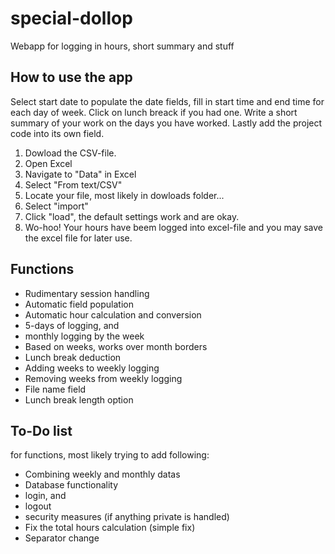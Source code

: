 # special-dollop
Webapp for logging in hours, short summary and stuff


## How to use the app

Select start date to populate the date fields, fill in start time and end time for each day of week. Click on lunch breack if you had one. Write a short summary of your work on the days you have worked. Lastly add the project code into its own field.


1. Dowload the CSV-file. 
2. Open Excel
3. Navigate to "Data" in Excel
4. Select "From text/CSV"
5. Locate your file, most likely in dowloads folder...
6. Select "import"
7. Click "load", the default settings work and are okay.
8. Wo-hoo! Your hours have beem logged into excel-file and you may save the excel file for later use.

## Functions

- Rudimentary session handling
- Automatic field population
- Automatic hour calculation and conversion
- 5-days of logging, and
- monthly logging by the week
- Based on weeks, works over month borders
- Lunch break deduction
- Adding weeks to weekly logging
- Removing weeks from weekly logging
- File name field
- Lunch break length option

## To-Do list

for functions, most likely trying to add following:
- Combining weekly and monthly datas
- Database functionality
- login, and
- logout
- security measures (if anything private is handled)
- Fix the total hours calculation (simple fix)
- Separator change
